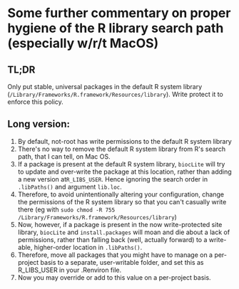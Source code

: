 # Some further commentary on proper hygiene of the R library search path (especially w/r/t MacOS)

## TL;DR
Only put stable, universal packages in the default R system library (`/Library/Frameworks/R.framework/Resources/library`).  Write protect it to enforce this policy.

## Long version:
1. By default, not-root has write permissions to the default R system library
2. There's no way to remove  the default R system library from R's search path, that I can tell, on Mac OS.
3. If a package is present at the default R system library, `biocLite` will try to update and over-write the package at this location, rather than adding a new version at`R_LIBS_USER`.  Hence ignoring the search order in `.libPaths()` and argument `lib.loc`. 
4. Therefore, to avoid unintentionally altering your configuration, change the permissions of the R system library so that you can't casually write there (eg with `sudo chmod -R 755 /Library/Frameworks/R.framework/Resources/library`)
5. Now, however, if a package is present in the now write-protected site library, `biocLite` and `install.packages` will moan and die about a lack of permissions, rather than falling back (well, actually forward) to a write-able, higher-order location in `.libPaths()`.
6. Therefore, move all packages that you might have to manage on a per-project basis to a separate, user-writable folder, and set this as R_LIBS_USER in your .Renviron file.
7. Now you may override or add to this value on a per-project basis.
